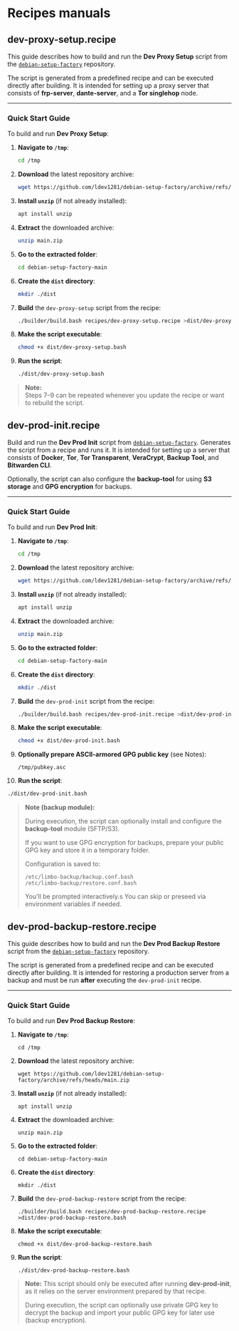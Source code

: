 # Recipes manuals

## dev-proxy-setup.recipe
This guide describes how to build and run the **Dev Proxy Setup** script from the [`debian-setup-factory`](https://github.com/ldev1281/debian-setup-factory) repository.

The script is generated from a predefined recipe and can be executed directly after building.
It is intended for setting up a proxy server that consists of **frp-server**, **dante-server**, and a **Tor singlehop** node.

---

### Quick Start Guide

To build and run **Dev Proxy Setup**:

1. **Navigate to `/tmp`**:
   ```bash
   cd /tmp
   ```

2. **Download** the latest repository archive:
   ```bash
   wget https://github.com/ldev1281/debian-setup-factory/archive/refs/heads/main.zip
   ```

3. **Install `unzip`** (if not already installed):
   ```bash
   apt install unzip
   ```

4. **Extract** the downloaded archive:
   ```bash
   unzip main.zip
   ```

5. **Go to the extracted folder**:
   ```bash
   cd debian-setup-factory-main
   ```

6. **Create the `dist` directory**:
   ```bash
   mkdir ./dist
   ```

7. **Build** the `dev-proxy-setup` script from the recipe:
   ```bash
   ./builder/build.bash recipes/dev-proxy-setup.recipe >dist/dev-proxy-setup.bash
   ```

8. **Make the script executable**:
   ```bash
   chmod +x dist/dev-proxy-setup.bash
   ```

9. **Run the script**:
   ```bash
   ./dist/dev-proxy-setup.bash
   ```

> **Note:**  
> Steps 7–9 can be repeated whenever you update the recipe or want to rebuild the script.


## dev-prod-init.recipe

Build and run the **Dev Prod Init** script from [`debian-setup-factory`](https://github.com/ldev1281/debian-setup-factory).
Generates the script from a recipe and runs it.
It is intended for setting up a server that consists of **Docker**, **Tor**, **Tor Transparent**, **VeraCrypt**, **Backup Tool**, and **Bitwarden CLI**.

Optionally, the script can also configure the **backup-tool**
for using **S3 storage** and **GPG encryption** for backups.


---

### Quick Start Guide

To build and run **Dev Prod Init**:

1. **Navigate to `/tmp`**:
   ```bash
   cd /tmp
   ```

2. **Download** the latest repository archive:
   ```bash
   wget https://github.com/ldev1281/debian-setup-factory/archive/refs/heads/main.zip
   ```

3. **Install `unzip`** (if not already installed):
   ```bash
   apt install unzip
   ```

4. **Extract** the downloaded archive:
   ```bash
   unzip main.zip
   ```

5. **Go to the extracted folder**:
   ```bash
   cd debian-setup-factory-main
   ```

6. **Create the `dist` directory**:
   ```bash
   mkdir ./dist
   ```

7. **Build** the `dev-prod-init` script from the recipe:
   ```bash
   ./builder/build.bash recipes/dev-prod-init.recipe >dist/dev-prod-init.bash
   ```

8. **Make the script executable**:
   ```bash
   chmod +x dist/dev-prod-init.bash
   ```
9. **Optionally prepare ASCII-armored GPG public key** (see Notes):
   ```
   /tmp/pubkey.asc
   ```
10. **Run the script**:
   ```bash
   ./dist/dev-prod-init.bash
   ```

> **Note (backup module):**
>
> During execution, the script can optionally install and configure the **backup-tool** module (SFTP/S3).
>
> If you want to use GPG encryption for backups, prepare your public GPG key and store it in a temporary folder.
>
> Configuration is saved to:
> ```
> /etc/limbo-backup/backup.conf.bash
> /etc/limbo-backup/restore.conf.bash
> ```
>
> You’ll be prompted interactively.s
> You can skip or preseed via environment variables if needed.


## dev-prod-backup-restore.recipe
This guide describes how to build and run the **Dev Prod Backup Restore** script from the [`debian-setup-factory`](https://github.com/ldev1281/debian-setup-factory) repository.

The script is generated from a predefined recipe and can be executed directly after building.
It is intended for restoring a production server from a backup and must be run **after** executing the `dev-prod-init` recipe.

---

### Quick Start Guide

To build and run **Dev Prod Backup Restore**:

1. **Navigate to `/tmp`**:
   ```
   cd /tmp
   ```

2. **Download** the latest repository archive:
   ```
   wget https://github.com/ldev1281/debian-setup-factory/archive/refs/heads/main.zip
   ```

3. **Install `unzip`** (if not already installed):
   ```
   apt install unzip
   ```

4. **Extract** the downloaded archive:
   ```
   unzip main.zip
   ```

5. **Go to the extracted folder**:
   ```
   cd debian-setup-factory-main
   ```

6. **Create the `dist` directory**:
   ```
   mkdir ./dist
   ```

7. **Build** the `dev-prod-backup-restore` script from the recipe:
   ```
   ./builder/build.bash recipes/dev-prod-backup-restore.recipe >dist/dev-prod-backup-restore.bash
   ```

8. **Make the script executable**:
   ```
   chmod +x dist/dev-prod-backup-restore.bash
   ```

9. **Run the script**:
   ```
   ./dist/dev-prod-backup-restore.bash
   ```

> **Note:**
> This script should only be executed after running **dev-prod-init**,
> as it relies on the server environment prepared by that recipe.
>
> During execution, the script can optionally use private GPG key to decrypt the backup
> and import your public GPG key for later use (backup encryption).
